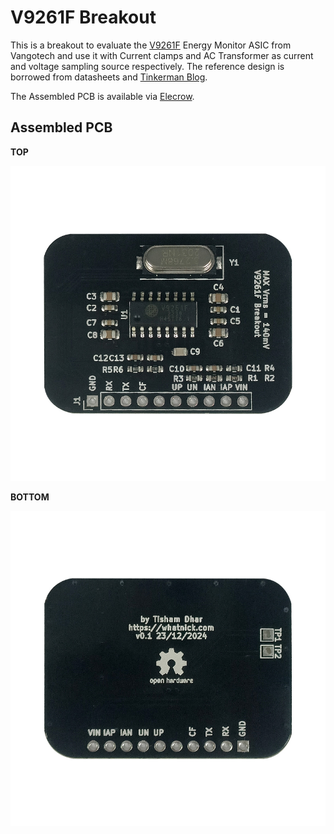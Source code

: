 # V9261F Breakout

This is a breakout to evaluate the [V9261F](https://www.vangotech.com/en/pd.php?id=14&types=2) Energy Monitor ASIC from Vangotech and use it with Current clamps and
AC Transformer as current and voltage sampling source respectively. The reference design is borrowed from datasheets
and [Tinkerman Blog](https://tinkerman.cat/post/connected-power-meter).

The Assembled PCB is available via [Elecrow](https://www.elecrow.com/v9261f-breakout.html).

## Assembled PCB

**TOP**

![PCB Top](./docs/V9261F_Breakout_Top.jpg)

**BOTTOM**

![PCB Bottom](./docs/V9261F_Breakout_Btm.jpg)

